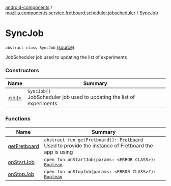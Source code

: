 [android-components](../../index.md) / [mozilla.components.service.fretboard.scheduler.jobscheduler](../index.md) / [SyncJob](./index.md)

# SyncJob

`abstract class SyncJob` [(source)](https://github.com/mozilla-mobile/android-components/blob/master/components/service/fretboard/src/main/java/mozilla/components/service/fretboard/scheduler/jobscheduler/SyncJob.kt#L15)

JobScheduler job used to updating the list of experiments

### Constructors

| Name | Summary |
|---|---|
| [&lt;init&gt;](-init-.md) | `SyncJob()`<br>JobScheduler job used to updating the list of experiments |

### Functions

| Name | Summary |
|---|---|
| [getFretboard](get-fretboard.md) | `abstract fun getFretboard(): `[`Fretboard`](../../mozilla.components.service.fretboard/-fretboard/index.md)<br>Used to provide the instance of Fretboard the app is using |
| [onStartJob](on-start-job.md) | `open fun onStartJob(params: <ERROR CLASS>): `[`Boolean`](https://kotlinlang.org/api/latest/jvm/stdlib/kotlin/-boolean/index.html) |
| [onStopJob](on-stop-job.md) | `open fun onStopJob(params: <ERROR CLASS>?): `[`Boolean`](https://kotlinlang.org/api/latest/jvm/stdlib/kotlin/-boolean/index.html) |
